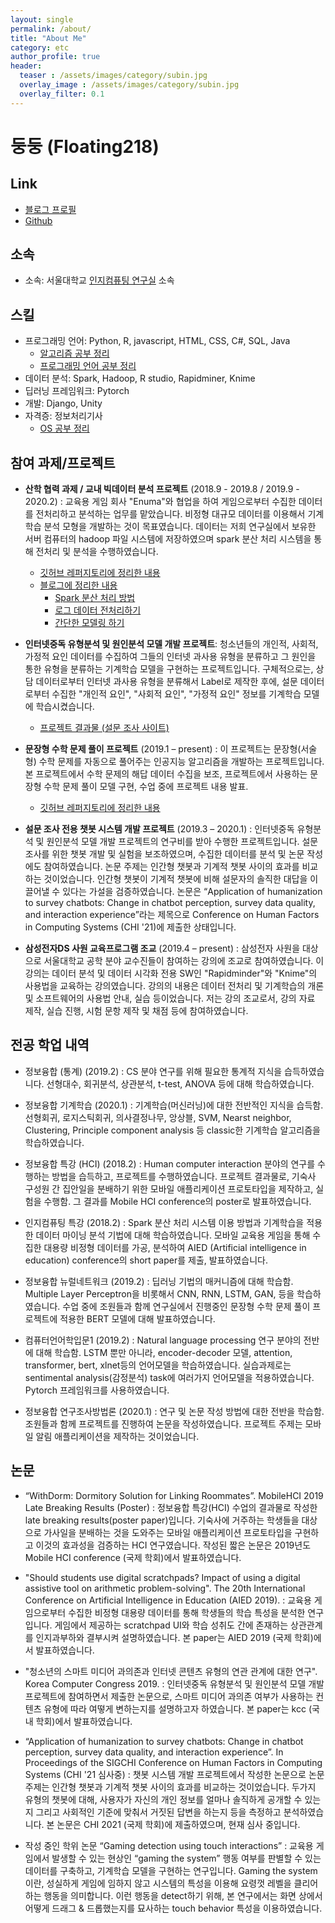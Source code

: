 ```yaml
---
layout: single
permalink: /about/
title: "About Me"
category: etc
author_profile: true
header:
  teaser : /assets/images/category/subin.jpg
  overlay_image : /assets/images/category/subin.jpg
  overlay_filter: 0.1
---
```


# 둥둥 (Floating218)

## Link
- <a href="http://https://floating218.github.io/about/">블로그 프로필</a>
- <a href="http://github.com/floating218">Github</a>
<!-- <img src="../assets/images/tiger-whole.jpg" style="width:50%;"> -->

<!-- > 안녕하세요 둥둥입니다  -->

## 소속
- 소속: 서울대학교 <a href="http://cclab.snu.ac.kr">인지컴퓨팅 연구실</a> 소속

## 스킬
- 프로그래밍 언어: Python, R, javascript, HTML, CSS, C#, SQL, Java
  - <a href="https://floating218.github.io/categories/algorithm">알고리즘 공부 정리</a>
  - <a href="https://floating218.github.io/categories/cheatsheet">프로그래밍 언어 공부 정리</a>
- 데이터 분석: Spark, Hadoop, R studio, Rapidminer, Knime 
- 딥러닝 프레임워크: Pytorch
- 개발: Django, Unity
- 자격증: 정보처리기사
  - <a href="https://floating218.github.io/categories/os">OS 공부 정리</a>

## 참여 과제/프로젝트

- **산학 협력 과제 / 교내 빅데이터 분석 프로젝트** (2018.9 - 2019.8 / 2019.9 - 2020.2) : 교육용 게임 회사 "Enuma"와 협업을 하여 게임으로부터 수집한 데이터를 전처리하고 분석하는 업무를 맡았습니다. 비정형 대규모 데이터를 이용해서 기계학습 분석 모형을 개발하는 것이 목표였습니다. 데이터는 저희 연구실에서 보유한 서버 컴퓨터의 hadoop 파일 시스템에 저장하였으며 spark 분산 처리 시스템을 통해 전처리 및 분석을 수행하였습니다. 
  - <a href="https://github.com/floating218/spark_kitkit_project">깃허브 레퍼지토리에 정리한 내용</a> 
  - <a href="https://floating218.github.io/categories/spark">블로그에 정리한 내용</a> 
    - <a href="https://floating218.github.io/categories/spark">Spark 분산 처리 방법</a>
    - <a href="https://floating218.github.io/categories/spark">로그 데이터 전처리하기 </a>
    - <a href="https://floating218.github.io/categories/spark">간단한 모델링 하기 </a>
  

- **인터넷중독 유형분석 및 원인분석 모델 개발 프로젝트**: 청소년들의 개인적, 사회적, 가정적 요인 데이터를 수집하여 그들의 인터넷 과사용 유형을 분류하고 그 원인을 통한 유형을 분류하는 기계학습 모델을 구현하는 프로젝트입니다. 구체적으로는, 상담 데이터로부터 인터넷 과사용 유형을 분류해서 Label로 제작한 후에, 설문 데이터로부터 수집한 "개인적 요인", "사회적 요인", "가정적 요인" 정보를 기계학습 모델에 학습시켰습니다.
  - <a href="http://www.detox.snu.ac.kr">프로젝트 결과물 (설문 조사 사이트)</a>

- **문장형 수학 문제 풀이 프로젝트** (2019.1 – present) : 이 프로젝트는 문장형(서술형) 수학 문제를 자동으로 풀어주는 인공지능 알고리즘을 개발하는 프로젝트입니다. 본 프로젝트에서 수학 문제의 해답 데이터 수집을 보조, 프로젝트에서 사용하는 문장형 수학 문제 풀이 모델 구현, 수업 중에 프로젝트 내용 발표.
  - <a href="https://github.com/floating218/nlp_projects">깃허브 레퍼지토리에 정리한 내용</a>
  

- **설문 조사 전용 챗봇 시스템 개발 프로젝트** (2019.3 – 2020.1) : 인터넷중독 유형분석 및 원인분석 모델 개발 프로젝트의 연구비를 받아 수행한 프로젝트입니다. 설문 조사를 위한 챗봇 개발 및 실험을 보조하였으며, 수집한 데이터를 분석 및 논문 작성에도 참여하였습니다. 논문 주제는 인간형 챗봇과 기계적 챗봇 사이의 효과를 비교하는 것이었습니다. 인간형 챗봇이 기계적 챗봇에 비해 설문자의 솔직한 대답을 이끌어낼 수 있다는 가설을 검증하였습니다. 논문은 “Application of humanization to survey chatbots: Change in chatbot perception, survey data quality, and interaction experience”라는 제목으로 Conference on Human Factors in Computing Systems (CHI '21)에 제출한 상태입니다. 

- **삼성전자DS 사원 교육프로그램 조교** (2019.4 – present) : 삼성전자 사원을 대상으로 서울대학교 공학 분야 교수진들이 참여하는 강의에 조교로 참여하였습니다. 이 강의는 데이터 분석 및 데이터 시각화 전용 SW인 "Rapidminder"와 "Knime"의 사용법을 교육하는 강의였습니다. 강의의 내용은 데이터 전처리 및 기계학습의 개론 및 소프트웨어의 사용법 안내, 실습 등이었습니다. 저는 강의 조교로서, 강의 자료 제작, 실습 진행, 시험 문항 제작 및 채점 등에 참여하였습니다. 

## 전공 학업 내역

- 정보융합 (통계) (2019.2) : CS 분야 연구를 위해 필요한 통계적 지식을 습득하였습니다. 선형대수, 회귀분석, 상관분석, t-test, ANOVA 등에 대해 학습하였습니다.

- 정보융합 기계학습 (2020.1) : 기계학습(머신러닝)에 대한 전반적인 지식을 습득함. 선형회귀, 로지스틱회귀, 의사결정나무, 앙상블, SVM, Nearst neighbor, Clustering, Principle component analysis 등 classic한 기계학습 알고리즘을 학습하였습니다.

- 정보융합 특강 (HCI) (2018.2) : Human computer interaction 분야의 연구를 수행하는 방법을 습득하고, 프로젝트를 수행하였습니다. 프로젝트 결과물로, 기숙사 구성원 간 집안일을 분배하기 위한 모바일 애플리케이션 프로토타입을 제작하고, 실험을 수행함. 그 결과를 Mobile HCI conference의 poster로 발표하였습니다. 

- 인지컴퓨팅 특강 (2018.2) : Spark 분산 처리 시스템 이용 방법과 기계학습을 적용한 데이터 마이닝 분석 기법에 대해 학습하였습니다. 모바일 교육용 게임을 통해 수집한 대용량 비정형 데이터를 가공, 분석하여 AIED (Artificial intelligence in education) conference의 short paper를 제출, 발표하였습니다.

- 정보융합 뉴럴네트워크 (2019.2) : 딥러닝 기법의 매커니즘에 대해 학습함. Multiple Layer Perceptron을 비롯해서 CNN, RNN, LSTM, GAN, 등을 학습하였습니다. 수업 중에 조원들과 함께 연구실에서 진행중인 문장형 수학 문제 풀이 프로젝트에 적용한 BERT 모델에 대해 발표하였습니다.

- 컴퓨터언어학입문1 (2019.2) : Natural language processing 연구 분야의 전반에 대해 학습함. LSTM 뿐만 아니라, encoder-decoder 모델, attention, transformer, bert, xlnet등의 언어모델을 학습하였습니다. 실습과제로는 sentimental analysis(감정분석) task에 여러가지 언어모델을 적용하였습니다. Pytorch 프레임워크를 사용하였습니다.

- 정보융합 연구조사방법론 (2020.1) : 연구 및 논문 작성 방법에 대한 전반을 학습함. 조원들과 함께 프로젝트를 진행하여 논문을 작성하였습니다. 프로젝트 주제는 모바일 알림 애플리케이션을 제작하는 것이었습니다. 

## 논문
- “WithDorm: Dormitory Solution for Linking Roommates”. MobileHCI 2019 Late Breaking Results (Poster) : 정보융합 특강(HCI) 수업의 결과물로 작성한 late breaking results(poster paper)입니다. 기숙사에 거주하는 학생들을 대상으로 가사일을 분배하는 것을 도와주는 모바일 애플리케이션 프로토타입을 구현하고 이것의 효과성을 검증하는 HCI 연구였습니다. 작성된 짧은 논문은 2019년도 Mobile HCI conference (국제 학회)에서 발표하였습니다. 

- "Should students use digital scratchpads? Impact of using a digital assistive tool on arithmetic problem-solving". The 20th International Conference on Artificial Intelligence in Education (AIED 2019). : 교육용 게임으로부터 수집한 비정형 대용량 데이터를 통해 학생들의 학습 특성을 분석한 연구입니다. 게임에서 제공하는 scratchpad UI와 학습 성취도 간에 존재하는 상관관계를 인지과부하와 결부시켜 설명하였습니다. 본 paper는 AIED 2019 (국제 학회)에서 발표하였습니다. 

- "청소년의 스마트 미디어 과의존과 인터넷 콘텐츠 유형의 연관 관계에 대한 연구". Korea Computer Congress 2019. : 인터넷중독 유형분석 및 원인분석 모델 개발 프로젝트에 참여하면서 제출한 논문으로,  스마트 미디어 과의존 여부가 사용하는 컨텐츠 유형에 따라 여떻게 변하는지를 설명하고자 하였습니다. 본 paper는 kcc (국내 학회)에서 발표하였습니다. 

- “Application of humanization to survey chatbots: Change in chatbot perception, survey data quality, and interaction experience”. In Proceedings of the SIGCHI Conference on Human Factors in Computing Systems (CHI '21 심사중) : 챗봇 시스템 개발 프로젝트에서 작성한 논문으로 논문 주제는 인간형 챗봇과 기계적 챗봇 사이의 효과를 비교하는 것이었습니다. 두가지 유형의 챗봇에 대해, 사용자가 자신의 개인 정보를 얼마나 솔직하게 공개할 수 있는지 그리고 사회적인 기준에 맞춰서 거짓된 답변을 하는지 등을 측정하고 분석하였습니다. 본 논문은 CHI 2021 (국제 학회)에 제출하였으며, 현재 심사 중입니다.

- 작성 중인 학위 논문 “Gaming detection using touch interactions” : 교육용 게임에서 발생할 수 있는 현상인 “gaming the system” 행동 여부를 판별할 수 있는 데이터를 구축하고, 기계학습 모델을 구현하는 연구입니다. Gaming the system이란, 성실하게 게임에 임하지 않고 시스템의 특성을 이용해 요령껏 레벨을 클리어하는 행동을 의미합니다. 이런 행동을 detect하기 위해, 본 연구에서는 화면 상에서 어떻게 드래그 & 드롭했는지를 묘사하는 touch behavior 특성을 이용하였습니다.


